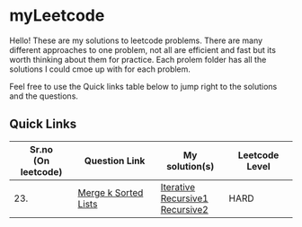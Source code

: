 # myLeetcode

Hello! 
These are my solutions to leetcode problems.
There are many different approaches to one problem, not all are efficient and fast but its worth thinking about them for practice.
Each prolem folder has all the solutions I could cmoe up with for each problem.

Feel free to use the Quick links table below to jump right to the solutions and the questions.

## Quick Links

| Sr.no<br>(On leetcode) | Question Link | My solution(s) | Leetcode Level |
| --- | --- | --- | --- |
| 23. | [Merge k Sorted Lists](https://leetcode.com/problems/merge-k-sorted-lists/) | [Iterative](https://github.com/yashkurkure/myLeetcode/blob/main/merge_k_sorted_lists/solution0.java)<br>[Recursive1](https://github.com/yashkurkure/myLeetcode/blob/main/merge_k_sorted_lists/solution1.java)<br>[Recursive2](https://github.com/yashkurkure/myLeetcode/blob/main/merge_k_sorted_lists/solution2.java)| HARD |